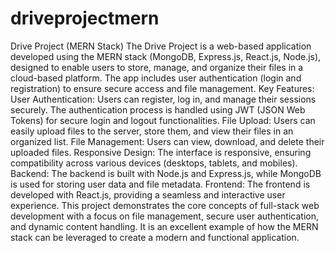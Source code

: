 # driveprojectmern
 Drive Project (MERN Stack)  The Drive Project is a web-based application developed using the MERN stack (MongoDB, Express.js, React.js, Node.js), designed to enable users to store, manage, and organize their files in a cloud-based platform. The app includes user authentication (login and registration) to ensure secure access and file management.  Key Features:  User Authentication: Users can register, log in, and manage their sessions securely. The authentication process is handled using JWT (JSON Web Tokens) for secure login and logout functionalities. File Upload: Users can easily upload files to the server, store them, and view their files in an organized list. File Management: Users can view, download, and delete their uploaded files. Responsive Design: The interface is responsive, ensuring compatibility across various devices (desktops, tablets, and mobiles). Backend: The backend is built with Node.js and Express.js, while MongoDB is used for storing user data and file metadata. Frontend: The frontend is developed with React.js, providing a seamless and interactive user experience. This project demonstrates the core concepts of full-stack web development with a focus on file management, secure user authentication, and dynamic content handling. It is an excellent example of how the MERN stack can be leveraged to create a modern and functional application.
